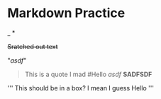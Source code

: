 # Markdown Practice
_
*

~~Sratched out text~~

"*asdf*"

> This is a quote I mad #Hello *asdf* __SADFSDF__

'''
This should be in a box?
I mean I guess
Hello
'''

